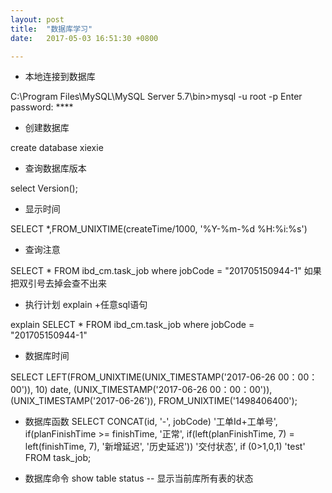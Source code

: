 ```yaml
---
layout: post
title:  "数据库学习"
date:   2017-05-03 16:51:30 +0800

---
```

* 本地连接到数据库

C:\Program Files\MySQL\MySQL Server 5.7\bin>mysql -u root -p
Enter password: **** <br>

* 创建数据库

create database xiexie

* 查询数据库版本

select Version();

* 显示时间

SELECT *,FROM_UNIXTIME(createTime/1000, '%Y-%m-%d %H:%i:%s') 

* 查询注意

SELECT * FROM ibd_cm.task_job where jobCode = "201705150944-1" 如果把双引号去掉会查不出来

* 执行计划 explain +任意sql语句

explain SELECT * FROM ibd_cm.task_job where jobCode = "201705150944-1"
<br>

* 数据库时间

SELECT
    LEFT(FROM_UNIXTIME(UNIX_TIMESTAMP('2017-06-26 00：00：00')),
        10) date,
    (UNIX_TIMESTAMP('2017-06-26 00：00：00')),
    (UNIX_TIMESTAMP('2017-06-26')),
    FROM_UNIXTIME('1498406400');
* 数据库函数
SELECT
    CONCAT(id, '-', jobCode) '工单Id+工单号',
    if(planFinishTime >= finishTime, '正常', if(left(planFinishTime, 7) = left(finishTime, 7), '新增延迟', '历史延迟'))    '交付状态',
    if (0>1,0,1) 'test'
FROM
    task_job;

* 数据库命令
    show table status  -- 显示当前库所有表的状态

